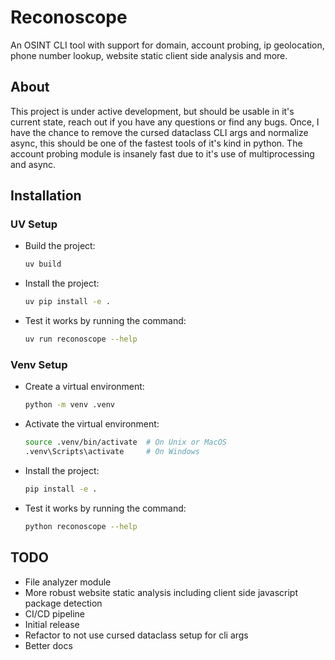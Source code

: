 # Reconoscope

An OSINT CLI tool with support for domain, account probing, ip geolocation, phone number lookup,
website static client side analysis and more.

## About
This project is under active development, but should be usable in it's current state, reach out
if you have any questions or find any bugs. Once, I have the chance to remove the cursed dataclass
CLI args and normalize async, this should be one of the fastest tools of it's kind in python. The
account probing module is insanely fast due to it's use of multiprocessing and async.


## Installation


### UV Setup

- Build the project:
  ```bash
  uv build
  ```
- Install the project:
  ```bash
  uv pip install -e .
  ```
- Test it works by running the command:
  ```bash
  uv run reconoscope --help
  ```

### Venv Setup

- Create a virtual environment:
  ```bash
  python -m venv .venv
  ```
- Activate the virtual environment:
  ```bash
  source .venv/bin/activate  # On Unix or MacOS
  .venv\Scripts\activate     # On Windows
  ```
- Install the project:
  ```bash
  pip install -e .
  ```
- Test it works by running the command:
  ```bash
  python reconoscope --help
  ```


## TODO


- File analyzer module
- More robust website static analysis including client side
javascript package detection
- CI/CD pipeline
- Initial release
- Refactor to not use cursed dataclass setup for cli args
- Better docs